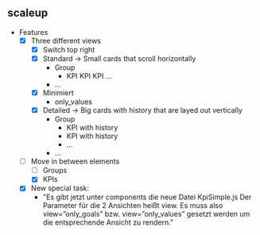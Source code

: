 ## scaleup
- Features
	- [x] Three different views
		- [x] Switch top right
		- [x] Standard -> Small cards that scroll horizontally
			- Group
				- KPI KPI KPI ...
			- ...
		- [x] Minimiert
			- only_values
		- [x] Detailed -> Big cards with history that are layed out vertically
			- Group
				- KPI with history
				- KPI with history
				- ...
			- ... 
	- [ ] Move in between elements
		- [ ] Groups
		- [x] KPIs
	- [x] New special task:
		- "Es gibt jetzt unter components die neue Datei KpiSimple.js Der Parameter für die 2 Ansichten heißt view. Es muss also view=”only_goals” bzw. view=”only_values” gesetzt werden um die entsprechende Ansicht zu rendern."

